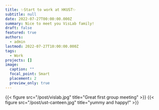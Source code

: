 ```yaml
---
title: ✨Start to work at HKUST✨
subtitle: null
date: 2022-07-27T00:00:00.000Z
summary: Nice to meet you VisLab family!
draft: false
featured: true
authors:
  - admin
lastmod: 2022-07-27T10:00:00.000Z
tags:
  - Work
projects: []
image:
  caption: ""
  focal_point: Smart
  placement: 2
  preview_only: true
---
```

{{< figure src="/post/vislab.jpg" title="Great first group meeting" >}}
{{< figure src="/post/ust-canteen.jpg" title="yummy and happy!" >}}


<!-- 
## Overview

Are you David? -->


